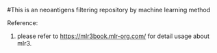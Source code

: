 #This is an neoantigens filtering repository by machine learning method

Reference:
1. please refer to https://mlr3book.mlr-org.com/ for detail usage about mlr3. 